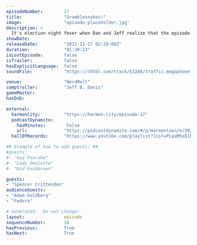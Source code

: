 ```yaml
---
episodeNumber:        17
title:                "Grumblesnakes!"
image:                "episode-placeholder.jpg"
description: >
  It's election night fever when Dan and Jeff realize that the episode will air long after the election. Clearly a devout Democrat, Dan complains about his hired help before bringing up a real live woman to referee history's least informed Harry Potter ...
showDate:             
releaseDate:          "2012-11-17 02:29:00Z"
duration:             "01:30:23"
isLostEpisode:        false
isTrailer:            false
hasExplicitLanguage:  false
soundFile:            "https://chtbl.com/track/E2288/traffic.megaphone.fm/STA4038433294.mp3?updated=1555704658"

venue:                "NerdMelt"
comptroller:          "Jeff B. Davis"
gameMaster:           
hasDnD:               

external:
  harmonCity:         "https://harmon.city/episode-17"
  podcastDynamite:
    hasMinutes:        False
    url:              "https://podcastdynamite.com/#/p/Harmontown/e/30/17"
  hallOfRecords:      "https://www.youtube.com/playlist?list=PLqxM5x81hNObYVGdjbfLyV8x3uWjpTxaH"

## Example of how to add guests: ##
#guests:
#- "Guy Pancake"
#- "Lady Omelette"
#- "Kid Hashbrown"

guests:
- "Spencer Crittenden"
audienceGuests:
- "Adam Goldberg"
- "Fedora"

# Generated.  Do not change:
layout:               episode
sequenceNumber:       30
hasPrevious:          True
hasNext:              True
---
```


<!-- The episode description will be rendered here -->
<!-- Add your content below here -->

